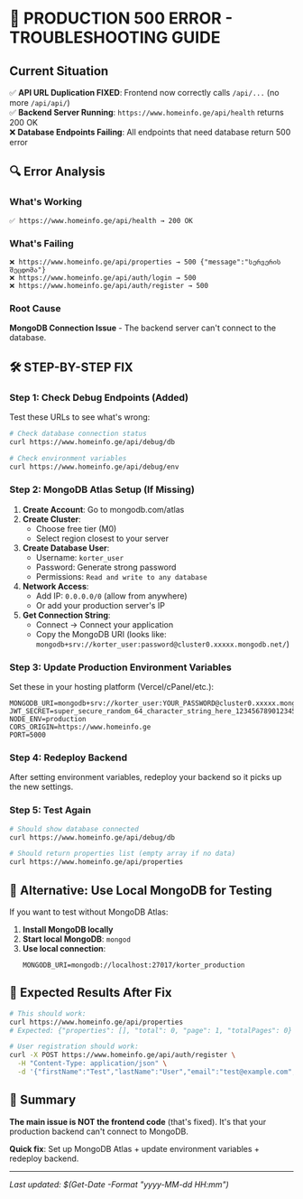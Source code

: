 # 🚨 PRODUCTION 500 ERROR - TROUBLESHOOTING GUIDE

## Current Situation

✅ **API URL Duplication FIXED**: Frontend now correctly calls `/api/...` (no more `/api/api/`)  
✅ **Backend Server Running**: `https://www.homeinfo.ge/api/health` returns 200 OK  
❌ **Database Endpoints Failing**: All endpoints that need database return 500 error

## 🔍 Error Analysis

### What's Working

```
✅ https://www.homeinfo.ge/api/health → 200 OK
```

### What's Failing

```
❌ https://www.homeinfo.ge/api/properties → 500 {"message":"სერვერის შეცდომა"}
❌ https://www.homeinfo.ge/api/auth/login → 500
❌ https://www.homeinfo.ge/api/auth/register → 500
```

### Root Cause

**MongoDB Connection Issue** - The backend server can't connect to the database.

## 🛠️ STEP-BY-STEP FIX

### Step 1: Check Debug Endpoints (Added)

Test these URLs to see what's wrong:

```bash
# Check database connection status
curl https://www.homeinfo.ge/api/debug/db

# Check environment variables
curl https://www.homeinfo.ge/api/debug/env
```

### Step 2: MongoDB Atlas Setup (If Missing)

1. **Create Account**: Go to mongodb.com/atlas
2. **Create Cluster**:
   - Choose free tier (M0)
   - Select region closest to your server
3. **Create Database User**:
   - Username: `korter_user`
   - Password: Generate strong password
   - Permissions: `Read and write to any database`
4. **Network Access**:
   - Add IP: `0.0.0.0/0` (allow from anywhere)
   - Or add your production server's IP
5. **Get Connection String**:
   - Connect → Connect your application
   - Copy the MongoDB URI (looks like: `mongodb+srv://korter_user:password@cluster0.xxxxx.mongodb.net/`)

### Step 3: Update Production Environment Variables

Set these in your hosting platform (Vercel/cPanel/etc.):

```env
MONGODB_URI=mongodb+srv://korter_user:YOUR_PASSWORD@cluster0.xxxxx.mongodb.net/korter_production
JWT_SECRET=super_secure_random_64_character_string_here_12345678901234567890123
NODE_ENV=production
CORS_ORIGIN=https://www.homeinfo.ge
PORT=5000
```

### Step 4: Redeploy Backend

After setting environment variables, redeploy your backend so it picks up the new settings.

### Step 5: Test Again

```bash
# Should show database connected
curl https://www.homeinfo.ge/api/debug/db

# Should return properties list (empty array if no data)
curl https://www.homeinfo.ge/api/properties
```

## 🔄 Alternative: Use Local MongoDB for Testing

If you want to test without MongoDB Atlas:

1. **Install MongoDB locally**
2. **Start local MongoDB**: `mongod`
3. **Use local connection**:
   ```env
   MONGODB_URI=mongodb://localhost:27017/korter_production
   ```

## 🎯 Expected Results After Fix

```bash
# This should work:
curl https://www.homeinfo.ge/api/properties
# Expected: {"properties": [], "total": 0, "page": 1, "totalPages": 0}

# User registration should work:
curl -X POST https://www.homeinfo.ge/api/auth/register \
  -H "Content-Type: application/json" \
  -d '{"firstName":"Test","lastName":"User","email":"test@example.com","password":"password123","role":"user"}'
```

## 📝 Summary

**The main issue is NOT the frontend code** (that's fixed). It's that your production backend can't connect to MongoDB.

**Quick fix**: Set up MongoDB Atlas + update environment variables + redeploy backend.

---

_Last updated: $(Get-Date -Format "yyyy-MM-dd HH:mm")_
